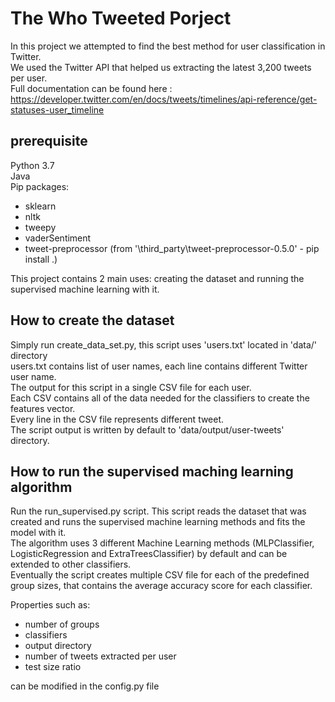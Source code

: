 # The Who Tweeted Porject

In this project we attempted to find the best method for user classification in Twitter. \
We used the Twitter API that helped us extracting the latest 3,200 tweets per user. \
Full documentation can be found here : https://developer.twitter.com/en/docs/tweets/timelines/api-reference/get-statuses-user_timeline 

## prerequisite
Python 3.7\
Java\
Pip packages:
* sklearn
* nltk
* tweepy
* vaderSentiment
* tweet-preprocessor (from '\third_party\tweet-preprocessor-0.5.0\' - pip install .)


This project contains 2 main uses: creating the dataset and running the supervised machine learning with it. 
## How to create the dataset
Simply run create_data_set.py, this script uses 'users.txt' located in 'data/' directory \
users.txt contains list of user names, each line contains different Twitter user name. \
The output for this script in a single CSV file for each user. \
Each CSV contains all of the data needed for the classifiers to create the features vector. \
Every line in the CSV file represents different tweet. \
The script output is written by default to 'data/output/user-tweets' directory. 


## How to run the supervised maching learning algorithm
Run the run_supervised.py script. This script reads the dataset that was created and runs the supervised machine learning methods and fits the model with it. \
The algorithm uses 3 different Machine Learning methods (MLPClassifier, LogisticRegression and ExtraTreesClassifier) by default and can be extended to other classifiers. \
Eventually the script creates multiple CSV file for each of the predefined group sizes, that contains the average accuracy score for each classifier. 

Properties such as: 
* number of groups
* classifiers
* output directory
* number of tweets extracted per user
* test size ratio 

can be modified in the config.py file

